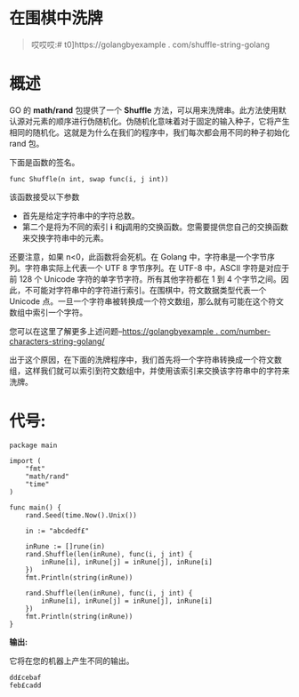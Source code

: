 # 在围棋中洗牌

> 哎哎哎:# t0]https://golangbyexample . com/shuffle-string-golang

# **概述**

GO 的 **math/rand** 包提供了一个 **Shuffle** 方法，可以用来洗牌串。此方法使用默认源对元素的顺序进行伪随机化。伪随机化意味着对于固定的输入种子，它将产生相同的随机化。这就是为什么在我们的程序中，我们每次都会用不同的种子初始化 rand 包。

下面是函数的签名。

```
func Shuffle(n int, swap func(i, j int))
```

该函数接受以下参数

*   首先是给定字符串中的字符总数。
*   第二个是将为不同的索引 **i** 和**j**调用的交换函数。您需要提供您自己的交换函数来交换字符串中的元素。

还要注意，如果 n<0，此函数将会死机。在 Golang 中，字符串是一个字节序列。字符串实际上代表一个 UTF 8 字节序列。在 UTF-8 中，ASCII 字符是对应于前 128 个 Unicode 字符的单字节字符。所有其他字符都在 1 到 4 个字节之间。因此，不可能对字符串中的字符进行索引。在围棋中，符文数据类型代表一个 Unicode 点。一旦一个字符串被转换成一个符文数组，那么就有可能在这个符文数组中索引一个字符。

您可以在这里了解更多上述问题–[https://golangbyexample . com/number-characters-string-golang/](https://golangbyexample.com/number-characters-string-golang/)

出于这个原因，在下面的洗牌程序中，我们首先将一个字符串转换成一个符文数组，这样我们就可以索引到符文数组中，并使用该索引来交换该字符串中的字符来洗牌。

# **代号:**

```
package main

import (
    "fmt"
    "math/rand"
    "time"
)

func main() {
    rand.Seed(time.Now().Unix())

    in := "abcdedf£"

    inRune := []rune(in)
    rand.Shuffle(len(inRune), func(i, j int) {
        inRune[i], inRune[j] = inRune[j], inRune[i]
    })
    fmt.Println(string(inRune))

    rand.Shuffle(len(inRune), func(i, j int) {
        inRune[i], inRune[j] = inRune[j], inRune[i]
    })
    fmt.Println(string(inRune))
}
```

**输出:**

它将在您的机器上产生不同的输出。

```
dd£cebaf
feb£cadd
```